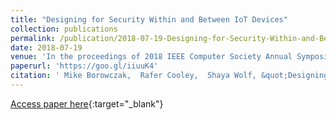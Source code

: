 ```yaml
---
title: "Designing for Security Within and Between IoT Devices"
collection: publications
permalink: /publication/2018-07-19-Designing-for-Security-Within-and-Between-IoT-Devices
date: 2018-07-19
venue: 'In the proceedings of 2018 IEEE Computer Society Annual Symposium on VLSI (ISVLSI)'
paperurl: 'https://goo.gl/iiuuK4'
citation: ' Mike Borowczak,  Rafer Cooley,  Shaya Wolf, &quot;Designing for Security Within and Between IoT Devices.&quot; In the proceedings of 2018 IEEE Computer Society Annual Symposium on VLSI (ISVLSI), 2018.'
---
```

[Access paper here](https://goo.gl/iiuuK4){:target="_blank"}
